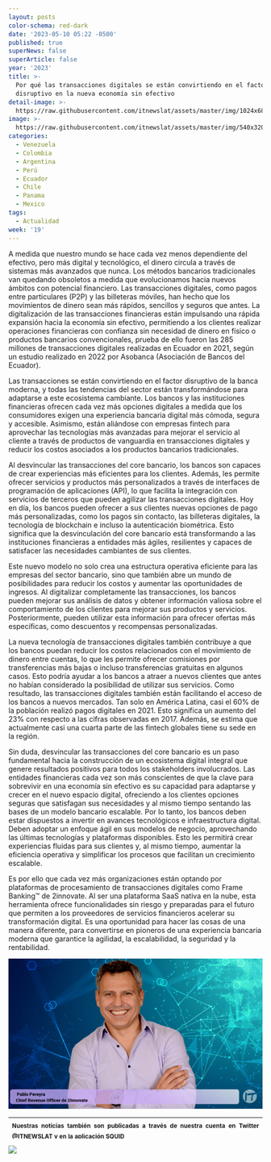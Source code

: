 ```yaml
---
layout: posts
color-schema: red-dark
date: '2023-05-10 05:22 -0500'
published: true
superNews: false
superArticle: false
year: '2023'
title: >-
  Por qué las transacciones digitales se están convirtiendo en el factor
  disruptivo en la nueva economía sin efectivo
detail-image: >-
  https://raw.githubusercontent.com/itnewslat/assets/master/img/1024x680/_Pablo-Pereyra-g.jpg
image: >-
  https://raw.githubusercontent.com/itnewslat/assets/master/img/540x320/_Pablo-Pereyra-p.jpg
categories:
  - Venezuela
  - Colombia
  - Argentina
  - Perú
  - Ecuador
  - Chile
  - Panama
  - Mexico
tags:
  - Actualidad
week: '19'
---
```

A medida que nuestro mundo se hace cada vez menos dependiente del efectivo, pero más digital y tecnológico, el dinero circula a través de sistemas más avanzados que nunca. Los métodos bancarios tradicionales van quedando obsoletos a medida que evolucionamos hacia nuevos ámbitos con potencial financiero. Las transacciones digitales, como pagos entre particulares (P2P) y las billeteras móviles, han hecho que los movimientos de dinero sean más rápidos, sencillos y seguros que antes. La digitalización de las transacciones financieras están impulsando una rápida expansión hacia la economía sin efectivo, permitiendo a los clientes realizar operaciones financieras con confianza sin necesidad de dinero en físico o productos bancarios convencionales, prueba de ello fueron las 285 millones de transacciones digitales realizadas en Ecuador en 2021, según un estudio realizado en 2022 por Asobanca (Asociación de Bancos del Ecuador).

Las transacciones se están convirtiendo en el factor disruptivo de la banca moderna, y todas las tendencias del sector están transformándose para adaptarse a este ecosistema cambiante. Los bancos y las instituciones financieras ofrecen cada vez más opciones digitales a medida que los consumidores exigen una experiencia bancaria digital más cómoda, segura y accesible. Asimismo, están aliándose con empresas fintech para aprovechar las tecnologías más avanzadas para mejorar el servicio al cliente a través de productos de vanguardia en transacciones digitales y reducir los costos asociados a los productos bancarios tradicionales. 

Al desvincular las transacciones del core bancario, los bancos son capaces de crear experiencias más eficientes para los clientes. Además, les permite ofrecer servicios y productos más personalizados a través de interfaces de programación de aplicaciones (API), lo que facilita la integración con servicios de terceros que pueden agilizar las transacciones digitales. Hoy en día, los bancos pueden ofrecer a sus clientes nuevas opciones de pago más personalizadas, como los pagos sin contacto, las billeteras digitales, la tecnología de blockchain e incluso la autenticación biométrica. Esto significa que la desvinculación del core bancario está transformando a las instituciones financieras a entidades más ágiles, resilientes y capaces de satisfacer las necesidades cambiantes de sus clientes.

Este nuevo modelo no solo crea una estructura operativa eficiente para las empresas del sector bancario, sino que también abre un mundo de posibilidades para reducir los costos y aumentar las oportunidades de ingresos. Al digitalizar completamente las transacciones, los bancos pueden mejorar sus análisis de datos y obtener información valiosa sobre el comportamiento de los clientes para mejorar sus productos y servicios. Posteriormente, pueden utilizar esta información para ofrecer ofertas más específicas, como descuentos y recompensas personalizadas.

La nueva tecnología de transacciones digitales también contribuye a que los bancos puedan reducir los costos relacionados con el movimiento de dinero entre cuentas, lo que les permite ofrecer comisiones por transferencias más bajas o incluso transferencias gratuitas en algunos casos. Esto podría ayudar a los bancos a atraer a nuevos clientes que antes no habían considerado la posibilidad de utilizar sus servicios. Como resultado, las transacciones digitales también están facilitando el acceso de los bancos a nuevos mercados. Tan solo en América Latina, casi el 60% de la población realizó pagos digitales en 2021. Esto significa un aumento del 23% con respecto a las cifras observadas en 2017. Además, se estima que actualmente casi una cuarta parte de las fintech globales tiene su sede en la región.

Sin duda, desvincular las transacciones del core bancario es un paso fundamental hacia la construcción de un ecosistema digital integral que genere resultados positivos para todos los stakeholders involucrados. Las entidades financieras cada vez son más conscientes de que la clave para sobrevivir en una economía sin efectivo es su capacidad para adaptarse y crecer en el nuevo espacio digital, ofreciendo a los clientes opciones seguras que satisfagan sus necesidades y al mismo tiempo sentando las bases de un modelo bancario escalable. Por lo tanto, los bancos deben estar dispuestos a invertir en avances tecnológicos e infraestructura digital. Deben adoptar un enfoque ágil en sus modelos de negocio, aprovechando las últimas tecnologías y plataformas disponibles. Esto les permitirá crear experiencias fluidas para sus clientes y, al mismo tiempo, aumentar la eficiencia operativa y simplificar los procesos que facilitan un crecimiento escalable.

Es por ello que cada vez más organizaciones están optando por plataformas de procesamiento de transacciones digitales como Frame Banking™ de 2innovate. Al ser una plataforma SaaS nativa en la nube, esta herramienta ofrece funcionalidades sin riesgo y preparadas para el futuro que permiten a los proveedores de servicios financieros acelerar su transformación digital. Es una oportunidad para hacer las cosas de una manera diferente, para convertirse en pioneros de una experiencia bancaria moderna que garantice la agilidad, la escalabilidad, la seguridad y la rentabilidad.

![](https://raw.githubusercontent.com/itnewslat/assets/master/img/540x320/_Pablo-Pereyra-p.jpg)

<table style="height: 42px;" width="569">
<tbody>
<tr>
<td style="text-align: justify;"><sub><strong>Nuestras noticias también son publicadas a través de nuestra cuenta en Twitter <a href="https://twitter.com/itnewslat?lang=es">@ITNEWSLAT</a> y en la aplicación <a href="https://squidapp.co/en/">SQUID</a></strong></sub></td>
</tr>
</tbody>
</table>
<img src="https://tracker.metricool.com/c3po.jpg?hash=56f88a41e39ab42c063cc51676587a04"/>
